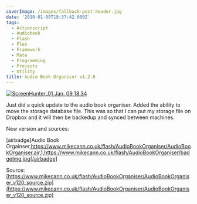```yaml
---
coverImage: /images/fallback-post-header.jpg
date: '2010-01-09T19:37:42.000Z'
tags:
  - Actionscript
  - Audiobook
  - Flash
  - Flex
  - Framework
  - Mate
  - Programming
  - Projects
  - Utility
title: Audio Book Organiser v1.2.0
---
```


[![ScreenHunter_01 Jan. 09 18.34](https://mikecann.co.uk/wp-content/uploads/2010/01/ScreenHunter_01-Jan.-09-18.34.jpg "ScreenHunter_01 Jan. 09 18.34")](https://mikecann.co.uk/wp-content/uploads/2010/01/ScreenHunter_01-Jan.-09-18.34.jpg)

Just did a quick update to the audio book organiser. Added the ability to move the storage database file. This was so that I can put my storage file on Dropbox and it will then be backedup and synced between machines.

<!-- more -->

New version and sources:

[airbadge]Audio Book Orgainser,https://www.mikecann.co.uk/flash/AudioBookOrganiser/AudioBookOrganiser.air,1,https://www.mikecann.co.uk/flash/AudioBookOrganiser/badgeImg.jpg[/airbadge]

Source: [https://www.mikecann.co.uk/flash/AudioBookOrganiser/AudioBookOrganiser_v120_source.zip](https://www.mikecann.co.uk/flash/AudioBookOrganiser/AudioBookOrganiser_v120_source.zip)
